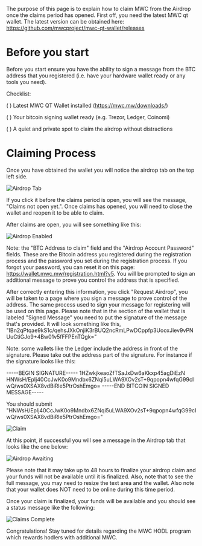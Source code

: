 The purpose of this page is to explain how to claim MWC from the Airdrop once the claims period has opened. First off,
you need the latest MWC qt wallet. The latest version can be obtained here:
https://github.com/mwcproject/mwc-qt-wallet/releases

# Before you start

Before you start ensure you have the ability to sign a message from the BTC address that you registered (i.e. have your hardware wallet ready or any tools you need).

  Checklist:
  
  ( ) Latest MWC QT Wallet installed (https://mwc.mw/downloads/)
  
  ( ) Your bitcoin signing wallet ready (e.g. Trezor, Ledger, Coinomi)
  
  ( ) A quiet and private spot to claim the airdrop without distractions

# Claiming Process

Once you have obtained the wallet you will notice the airdrop tab on the top left side.

![Airdrop Tab](https://raw.githubusercontent.com/mwcproject/mwc-qt-wallet/master/DOC/airdrop_tab.png "Airdrop Tab")

If you click it before the claims period is open, you will see the message, "Claims not open yet.". Once claims has opened, you will need to close the wallet and reopen it to be able to claim.

After claims are open, you will see something like this:

![Airdrop Enabled](https://raw.githubusercontent.com/mwcproject/mwc-qt-wallet/master/DOC/airdrop_enabled.png "Airdrop Enabled")

Note: the "BTC Address to claim" field and the "Airdrop Account Password" fields. These are the Bitcoin address you registered during the registration process and the password you set during the registration process. If you forgot your password, you can reset it on this page: https://wallet.mwc.mw/registration.html?v5. You will be prompted to sign an additional message to prove you control the address that is specified.

After correctly entering this information, you click "Request Airdrop", you will be taken to a page where you sign a message to prove control of the address. The same process used to sign your message for registering will be used on this page. Please note that in the section of the wallet that is labeled "Signed Message" you need to put the signature of the message that's provided. It will look something like this, "IBn2qPtqae9kS1c/qehsJXkOnjiK3rBUQ2ncRmLPwDCppfp3UooxJiev9vPNUuCtiGJo9+4Bw01v5fFFPEnTQgk="

Note: some wallets like the Ledger include the address in front of the signature. Please take out the address part of the signature. For instance if the signature looks like this:

-----BEGIN SIGNATURE-----
1HZwkjkeaoZfTSaJxDw6aKkxp45agDiEzN
HNWsH/EpIj40CcJwK0o9Mndbx6ZNqi5uLWA9XOv2sT+9qpopn4wfqG99cIwQ/ws0XSAX8vdBiRle5PtrOshEmgo=
-----END BITCOIN SIGNED MESSAGE-----

You should submit "HNWsH/EpIj40CcJwK0o9Mndbx6ZNqi5uLWA9XOv2sT+9qpopn4wfqG99cIwQ/ws0XSAX8vdBiRle5PtrOshEmgo="

![Claim](https://raw.githubusercontent.com/mwcproject/mwc-qt-wallet/master/DOC/claim.png "Claim")

At this point, if successful you will see a message in the Airdrop tab that looks like the one below:

![Airdrop Awaiting](https://raw.githubusercontent.com/mwcproject/mwc-qt-wallet/master/DOC/awaiting_finalization2.png
 "Airdrop Awaiting")

Please note that it may take up to 48 hours to finalize your airdrop claim and your funds will not be available until it is finalized. Also, note that to see the full message, you may need to resize the text area and the wallet. Also note that your wallet does NOT need to be online during this time period.

Once your claim is finalized, your funds will be available and you should see a status message like the following:


![Claims Complete](https://raw.githubusercontent.com/mwcproject/mwc-qt-wallet/master/DOC/complete.png
 "Claims complete")

Congratulations! Stay tuned for details regarding the MWC HODL program which rewards hodlers with additional MWC.
